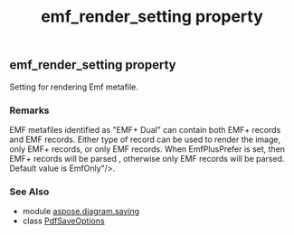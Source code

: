 ﻿---
title: emf_render_setting property
second_title: Aspose.Diagram for Python via .NET API References
description: 
type: docs
weight: 80
url: /python-net/aspose.diagram.saving/pdfsaveoptions/emf_render_setting/
is_root: false
---

## emf_render_setting property


Setting for rendering Emf metafile.
### Remarks 


EMF metafiles identified as "EMF+ Dual" can contain both EMF+ records and EMF records. 
Either type of record can be used to render the image, only EMF+ records, or only EMF records.
When EmfPlusPrefer is set, then EMF+ records will be parsed , otherwise only EMF records will be parsed.
Default value is EmfOnly"/>.

### See Also
* module [aspose.diagram.saving](../../)
* class [PdfSaveOptions](/diagram/python-net/aspose.diagram.saving/pdfsaveoptions)
